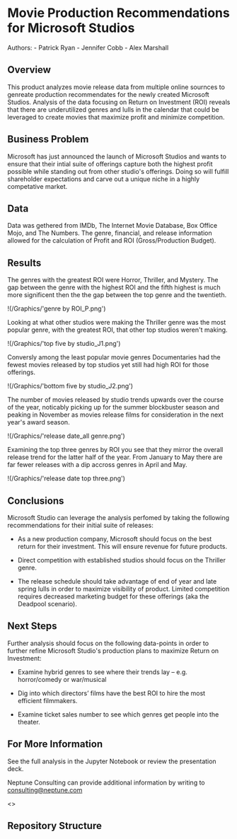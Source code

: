 # Movie Production Recommendations for Microsoft Studios #

Authors: 
    - Patrick Ryan
    - Jennifer Cobb
    - Alex Marshall

## Overview ##
This product analyzes movie release data from multiple online sournces to genreate production recommendates for the newly created Microsoft Studios. Analysis of the data focusing on Return on Investment (ROI) reveals that there are underutilized genres and lulls in the calendar that could be leveraged to create movies that maximize profit and minimize competition. 

## Business Problem ##
Microsoft has just announced the launch of Microsoft Studios and wants to ensure that their intial suite of offerings capture both the highest profit possible while standing out from other studio's offerings. Doing so will fulfill shareholder expectations and carve out a unique niche in a highly competative market. 

## Data ##
Data was gethered from IMDb, The Internet Movie Database, Box Office Mojo, and The Numbers. The genre, financial, and release information allowed for the calculation of Profit and ROI (Gross/Production Budget).

## Results ##

The genres with the greatest ROI were Horror, Thriller, and Mystery. The gap between the genre with the highest ROI and the fifth highest is much more significent then the the gap between the top genre and the twentieth.

!(/Graphics/'genre by ROI_P.png')

Looking at what other studios were making the Thriller genre was the most popular genre, with the greatest ROI, that other top studios weren't making.

!(/Graphics/'top five by studio_J1.png')

Conversly among the least popular movie genres Documentaries had the fewest movies released by top studios yet still had high ROI for those offerings. 

!(/Graphics/'bottom five by studio_J2.png')

The number of movies released by studio trends upwards over the course of the year, noticably picking up for the summer blockbuster season and peaking in November as movies release films for consideration in the next year's award season.

!(/Graphics/'release date_all genre.png')

Examining the top three genres by ROI you see that they mirror the overall release trend for the latter half of the year.  From January to May there are far fewer releases with a dip accross genres in April and May.

!(/Graphics/'release date top three.png')

## Conclusions ##
Microsoft Studio can leverage the analysis perfomed by taking the following recommendations for their initial suite of releases:

- As a new production company, Microsoft should focus on the best return for their investment. This will ensure revenue for future products.

- Direct competition with established studios should focus on the Thriller genre.

- The release schedule should take advantage of end of year and late spring lulls in order to maximize visibility of product. Limited competition requires decreased marketing budget for these offerings (aka the Deadpool scenario). 
## Next Steps ##

Further analysis should focus on the following data-points in order to further refine Microsoft Studio's production plans to maximize Return on Investment:

- Examine hybrid genres to see where their trends lay – e.g. horror/comedy or war/musical

- Dig into which directors’ films have the best ROI to hire the most efficient filmmakers.

- Examine ticket sales number to see which genres get people into the theater.

## For More Information ##

See the full analysis in the Jupyter Notebook or review the presentation deck.

Neptune Consulting can provide additional information by writing to consulting@neptune.com

<<LOGO>>

## Repository Structure ##
